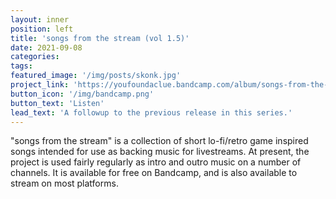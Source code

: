 ```yaml
---
layout: inner
position: left
title: 'songs from the stream (vol 1.5)'
date: 2021-09-08
categories: 
tags: 
featured_image: '/img/posts/skonk.jpg'
project_link: 'https://youfoundaclue.bandcamp.com/album/songs-from-the-stream-vol-15-b-sides'
button_icon: '/img/bandcamp.png'
button_text: 'Listen'
lead_text: 'A followup to the previous release in this series.'
---
```

"songs from the stream" is a collection of short lo-fi/retro game inspired songs intended for use as backing music for livestreams. At present, the project is used fairly regularly as intro and outro music on a number of channels.
It is available for free on Bandcamp, and is also available to stream on most platforms.